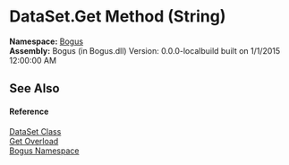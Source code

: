 # DataSet.Get Method (String)
 

**Namespace:**&nbsp;<a href="N_Bogus">Bogus</a><br />**Assembly:**&nbsp;Bogus (in Bogus.dll) Version: 0.0.0-localbuild built on 1/1/2015 12:00:00 AM

## See Also


#### Reference
<a href="T_Bogus_DataSet">DataSet Class</a><br /><a href="Overload_Bogus_DataSet_Get">Get Overload</a><br /><a href="N_Bogus">Bogus Namespace</a><br />